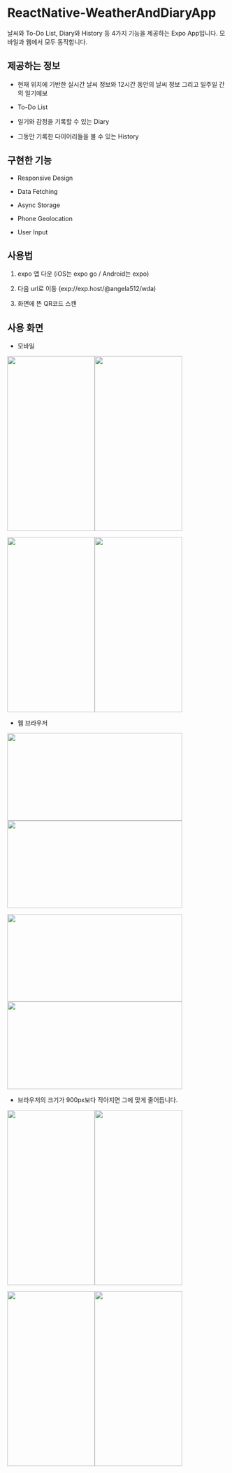 # ReactNative-WeatherAndDiaryApp

날씨와 To-Do List, Diary와 History 등 4가지 기능을 제공하는 Expo App입니다.
모바일과 웹에서 모두 동작합니다.

## 제공하는 정보

* 현재 위치에 기반한 실시간 날씨 정보와 12시간 동안의 날씨 정보 그리고 일주일 간의 일기예보

* To-Do List

* 일기와 감정을 기록할 수 있는 Diary

* 그동안 기록한 다이어리들을 볼 수 있는 History

## 구현한 기능

* Responsive Design

* Data Fetching

* Async Storage

* Phone Geolocation

* User Input

## 사용법

1. expo 앱 다운 (iOS는 expo go / Android는 expo)

2. 다음 url로 이동 (exp://exp.host/@angela512/wda)

3. 화면에 뜬 QR코드 스캔

## 사용 화면

* 모바일

<img src="https://user-images.githubusercontent.com/57383916/144418073-8f0f7e41-b4e4-4a42-9fa0-e25bc17850a7.png" width="200" height="400" /><img src="https://user-images.githubusercontent.com/57383916/144418324-d4924fee-a56e-49d4-82a4-f259406d32f2.png" width="200" height="400" />

<img src="https://user-images.githubusercontent.com/57383916/144418390-fc0262f8-1743-4d4d-bbba-8009a601e20c.png" width="200" height="400" /><img src="https://user-images.githubusercontent.com/57383916/144418749-3032ea6e-0c5f-4d23-856c-268e7f7107bb.png" width="200" height="400" />

* 웹 브라우저

<img src="https://user-images.githubusercontent.com/57383916/147067564-733e8269-f3c8-4382-b430-985251100ff6.jpg" width="400" height="200" /><img src="https://user-images.githubusercontent.com/57383916/147067710-05859722-d784-403d-b786-40ced2039717.jpg" width="400" height="200" />

<img src="https://user-images.githubusercontent.com/57383916/147067856-14efe4fa-9936-450c-a8e5-7c8bc78f4342.jpg" width="400" height="200" /><img src="https://user-images.githubusercontent.com/57383916/147067941-90d5ca93-65be-4a77-9512-b39be2c584b0.jpg" width="400" height="200" />

* 브라우저의 크기가 900px보다 작아지면 그에 맞게 줄어듭니다.

<img src="https://user-images.githubusercontent.com/57383916/147551549-e8bc03a6-06ac-48d1-b5ca-e97c0a73957a.jpg" width="200" height="400" /><img src="https://user-images.githubusercontent.com/57383916/147551592-d5b3ddc6-9415-4e11-8a7b-4cdcc24fde07.jpg" width="200" height="400" />

<img src="https://user-images.githubusercontent.com/57383916/147551654-8f68a744-4320-403a-82a4-9e0690067d61.jpg" width="200" height="400" /><img src="https://user-images.githubusercontent.com/57383916/147551702-a5bc0b0b-9fee-4134-96fb-57e6413aa54d.jpg" width="200" height="400" />
